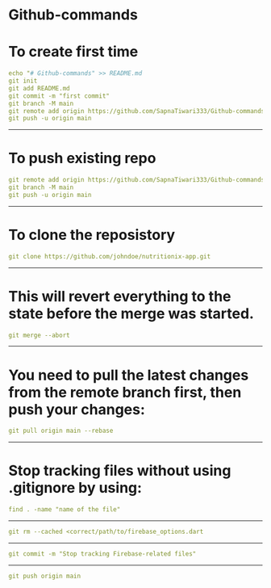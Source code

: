 # Github-commands
# To create first time
```yaml
echo "# Github-commands" >> README.md
git init
git add README.md
git commit -m "first commit"
git branch -M main
git remote add origin https://github.com/SapnaTiwari333/Github-commands.git
git push -u origin main
```
---
# To push existing repo
```yaml
git remote add origin https://github.com/SapnaTiwari333/Github-commands.git
git branch -M main
git push -u origin main
```
---
# To clone the reposistory
```yaml
git clone https://github.com/johndoe/nutritionix-app.git
```

---
# This will revert everything to the state before the merge was started.
```yaml
git merge --abort
```
---
# You need to pull the latest changes from the remote branch first, then push your changes:
```yaml
git pull origin main --rebase
```
---
# Stop tracking files without using .gitignore by using:
```yaml
find . -name "name of the file"
```
---
```yaml
git rm --cached <correct/path/to/firebase_options.dart
```
---
```yaml
git commit -m "Stop tracking Firebase-related files"
```
---
```yaml
git push origin main
```
